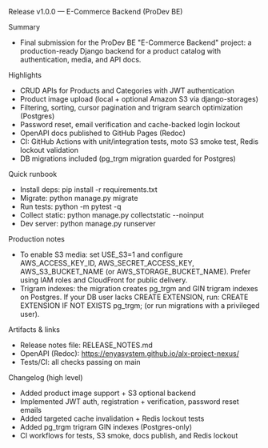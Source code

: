 Release v1.0.0 — E-Commerce Backend (ProDev BE)

Summary
- Final submission for the ProDev BE "E-Commerce Backend" project: a production-ready Django backend for a product catalog with authentication, media, and API docs.

Highlights
- CRUD APIs for Products and Categories with JWT authentication
- Product image upload (local + optional Amazon S3 via django-storages)
- Filtering, sorting, cursor pagination and trigram search optimization (Postgres)
- Password reset, email verification and cache-backed login lockout
- OpenAPI docs published to GitHub Pages (Redoc)
- CI: GitHub Actions with unit/integration tests, moto S3 smoke test, Redis lockout validation
- DB migrations included (pg_trgm migration guarded for Postgres)

Quick runbook
- Install deps: pip install -r requirements.txt
- Migrate: python manage.py migrate
- Run tests: python -m pytest -q
- Collect static: python manage.py collectstatic --noinput
- Dev server: python manage.py runserver

Production notes
- To enable S3 media: set USE_S3=1 and configure AWS_ACCESS_KEY_ID, AWS_SECRET_ACCESS_KEY, AWS_S3_BUCKET_NAME (or AWS_STORAGE_BUCKET_NAME). Prefer using IAM roles and CloudFront for public delivery.
- Trigram indexes: the migration creates pg_trgm and GIN trigram indexes on Postgres. If your DB user lacks CREATE EXTENSION, run: CREATE EXTENSION IF NOT EXISTS pg_trgm; (or run migrations with a privileged user).

Artifacts & links
- Release notes file: RELEASE_NOTES.md
- OpenAPI (Redoc): https://enyasystem.github.io/alx-project-nexus/
- Tests/CI: all checks passing on main

Changelog (high level)
- Added product image support + S3 optional backend
- Implemented JWT auth, registration + verification, password reset emails
- Added targeted cache invalidation + Redis lockout tests
- Added pg_trgm trigram GIN indexes (Postgres-only)
- CI workflows for tests, S3 smoke, docs publish, and Redis lockout
